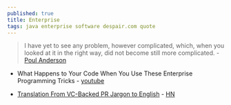 ```yaml
---
published: true
title: Enterprise
tags: java enterprise software despair.com quote
---
```

> I have yet to see any problem, however complicated, which, when you looked at it in the right way, did not become still more complicated. - [Poul Anderson](https://quoteinvestigator.com/2015/06/15/complicated/)

- What Happens to Your Code When You Use These Enterprise Programming Tricks - [youtube](https://www.youtube.com/watch?v=FyCYva9DhsI)

- [Translation From VC-Backed PR Jargon to English](https://daringfireball.net/2020/05/abovitz_magic_leap_translation) - [HN](https://news.ycombinator.com/item?id=23346620)


